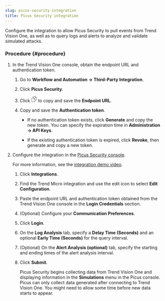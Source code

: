```yaml
---
slug: picus-security-integration
title: Picus Security integration
---
```


Configure the integration to allow Picus Security to pull events from Trend Vision One, as well as to query logs and alerts to analyze and validate simulated attacks.

### Procedure {#procedure}

1.  In the Trend Vision One console, obtain the endpoint URL and authentication token.

    1.  Go to **Workflow and Automation → Third-Party Integration**.

    2.  Click **Picus Security**.

    3.  Click ![](/images/dddna_summary_detection_copy=GUID-4DE35BE5-57A5-4919-BF9C-5EC95F9CA8FD=1=en-us=Low.webp) to copy and save the **Endpoint URL**.

    4.  Copy and save the **Authentication token**.

        - If no authentication token exists, click **Generate** and copy the new token. You can specify the expiration time in **Administration → API Keys**.

        - If the existing authentication token is expired, click **Revoke**, then generate and copy a new token.

2.  Configure the integration in the [Picus Security console](https://app.picussecurity.com/).

    For more information, see the [integration demo video](https://youtu.be/9Rvnco3aOPo).

    1.  Click **Integrations**.

    2.  Find the Trend Micro integration and use the edit icon to select **Edit Configuration**.

    3.  Paste the endpoint URL and authentication token obtained from the Trend Vision One console in the **Login Credentials** section.

    4.  (Optional) Configure your **Communication Preferences**.

    5.  Click **Login**.

    6.  On the **Log Analysis** tab, specify a **Delay Time (Seconds)** and an optional **Early Time (Seconds)** for the query interval.

    7.  (Optional) On the **Alert Analysis (optional)** tab, specify the starting and ending times of the alert analysis interval.

    8.  Click **Submit**.

        Picus Security begins collecting data from Trend Vision One and displaying information in the **Simulations** menu in the Picus console. Picus can only collect data generated after connecting to Trend Vision One. You might need to allow some time before new data starts to appear.
